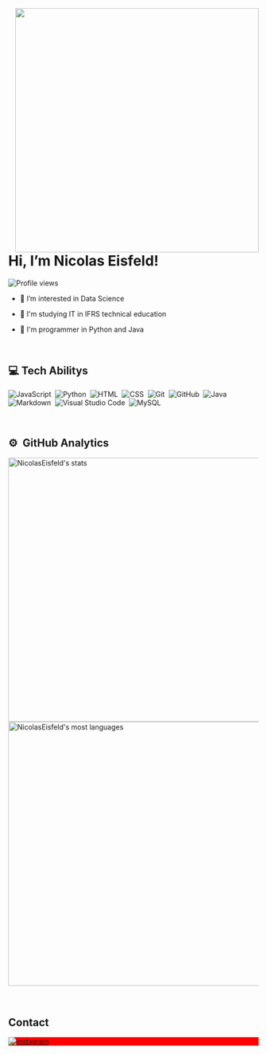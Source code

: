 <img align="right" height="490em" src="https://i.pinimg.com/564x/3d/e6/9d/3de69de16f190c1be002c358e9ba8775.jpg"/>
<h1 align="left">Hi, I’m Nicolas Eisfeld! </h1>
<p align="left"> <img src="https://komarev.com/ghpvc/?username=NicolasEisfeld&color=gray" alt="Profile views" /> </p>

- 🎲 I’m interested in Data Science
  
- 📖 I'm studying IT in IFRS technical education
  
- 🐍 I'm programmer in Python and Java

<br />

## 💻 Tech Abilitys

![JavaScript](https://img.shields.io/badge/-JavaScript-262626?style=flat&logo=javascript)&nbsp;
![Python](https://img.shields.io/badge/-Python-262626?style=flat&logo=python)&nbsp;
![HTML](https://img.shields.io/badge/-HTML-262626?style=flat&logo=HTML5)&nbsp;
![CSS](https://img.shields.io/badge/-CSS-262626?style=flat&logo=CSS3&logoColor=1572B6)&nbsp;
![Git](https://img.shields.io/badge/-Git-262626?style=flat&logo=git)&nbsp;
![GitHub](https://img.shields.io/badge/-GitHub-262626?style=flat&logo=github)&nbsp;
![Java](https://img.shields.io/badge/-Java-262626?style=flat&logo=java)&nbsp;
![Markdown](https://img.shields.io/badge/-Markdown-262626?style=flat&logo=markdown)&nbsp;
![Visual Studio Code](https://img.shields.io/badge/-Visual%20Studio%20Code-262626?style=flat&logo=visual-studio-code&logoColor=007ACC)&nbsp;
![MySQL](https://img.shields.io/badge/-MySQL-262626?style=flat&logo=mysql)&nbsp;

<br />

## ⚙️ &nbsp;GitHub Analytics
<p >
<img width="530em" src="https://github-readme-stats.vercel.app/api?username=NicolasEisfeld&show_icons=true&theme=dark" alt="NicolasEisfeld's stats"/>
<img width="530em" src="https://github-readme-stats.vercel.app/api/top-langs/?username=NicolasEisfeld&layout=compact&theme=dark" alt="NicolasEisfeld's most languages"/>
</p>

<br />

## Contact

<p align="left" style="background:red">

<a href="https://instagram.com/nicoeisfeld_" target="_blank">
 <img align="center" src="https://img.shields.io/badge/Instagram-E4405F?style=for-the-badge&logo=instagram&logoColor=white" alt="instagram"/>
</a>

